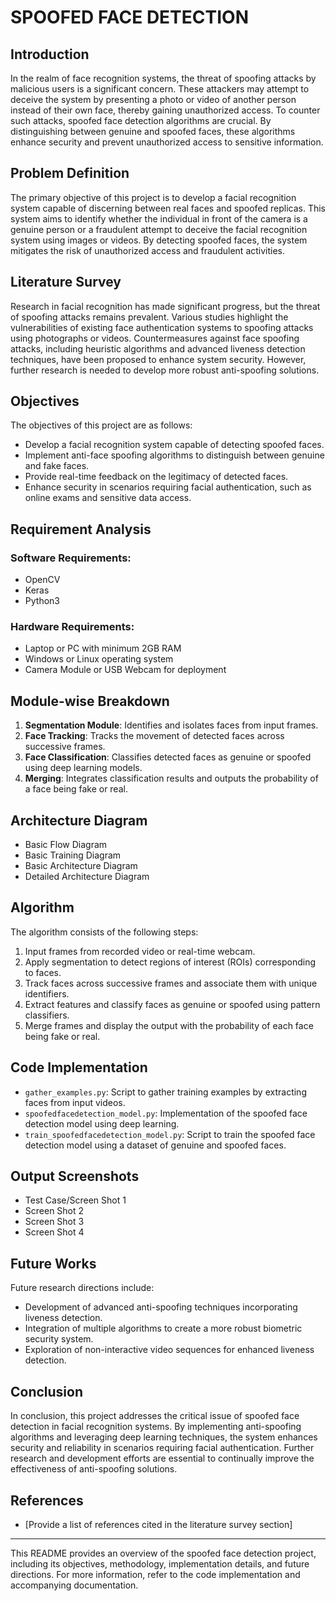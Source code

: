 # SPOOFED FACE DETECTION

## Introduction
In the realm of face recognition systems, the threat of spoofing attacks by malicious users is a significant concern. These attackers may attempt to deceive the system by presenting a photo or video of another person instead of their own face, thereby gaining unauthorized access. To counter such attacks, spoofed face detection algorithms are crucial. By distinguishing between genuine and spoofed faces, these algorithms enhance security and prevent unauthorized access to sensitive information.

## Problem Definition
The primary objective of this project is to develop a facial recognition system capable of discerning between real faces and spoofed replicas. This system aims to identify whether the individual in front of the camera is a genuine person or a fraudulent attempt to deceive the facial recognition system using images or videos. By detecting spoofed faces, the system mitigates the risk of unauthorized access and fraudulent activities.

## Literature Survey
Research in facial recognition has made significant progress, but the threat of spoofing attacks remains prevalent. Various studies highlight the vulnerabilities of existing face authentication systems to spoofing attacks using photographs or videos. Countermeasures against face spoofing attacks, including heuristic algorithms and advanced liveness detection techniques, have been proposed to enhance system security. However, further research is needed to develop more robust anti-spoofing solutions.

## Objectives
The objectives of this project are as follows:
- Develop a facial recognition system capable of detecting spoofed faces.
- Implement anti-face spoofing algorithms to distinguish between genuine and fake faces.
- Provide real-time feedback on the legitimacy of detected faces.
- Enhance security in scenarios requiring facial authentication, such as online exams and sensitive data access.

## Requirement Analysis
### Software Requirements:
- OpenCV
- Keras
- Python3

### Hardware Requirements:
- Laptop or PC with minimum 2GB RAM
- Windows or Linux operating system
- Camera Module or USB Webcam for deployment

## Module-wise Breakdown
1. **Segmentation Module**: Identifies and isolates faces from input frames.
2. **Face Tracking**: Tracks the movement of detected faces across successive frames.
3. **Face Classification**: Classifies detected faces as genuine or spoofed using deep learning models.
4. **Merging**: Integrates classification results and outputs the probability of a face being fake or real.

## Architecture Diagram
- Basic Flow Diagram
- Basic Training Diagram
- Basic Architecture Diagram
- Detailed Architecture Diagram

## Algorithm
The algorithm consists of the following steps:
1. Input frames from recorded video or real-time webcam.
2. Apply segmentation to detect regions of interest (ROIs) corresponding to faces.
3. Track faces across successive frames and associate them with unique identifiers.
4. Extract features and classify faces as genuine or spoofed using pattern classifiers.
5. Merge frames and display the output with the probability of each face being fake or real.

## Code Implementation
- `gather_examples.py`: Script to gather training examples by extracting faces from input videos.
- `spoofedfacedetection_model.py`: Implementation of the spoofed face detection model using deep learning.
- `train_spoofedfacedetection_model.py`: Script to train the spoofed face detection model using a dataset of genuine and spoofed faces.

## Output Screenshots
- Test Case/Screen Shot 1
- Screen Shot 2
- Screen Shot 3
- Screen Shot 4

## Future Works
Future research directions include:
- Development of advanced anti-spoofing techniques incorporating liveness detection.
- Integration of multiple algorithms to create a more robust biometric security system.
- Exploration of non-interactive video sequences for enhanced liveness detection.

## Conclusion
In conclusion, this project addresses the critical issue of spoofed face detection in facial recognition systems. By implementing anti-spoofing algorithms and leveraging deep learning techniques, the system enhances security and reliability in scenarios requiring facial authentication. Further research and development efforts are essential to continually improve the effectiveness of anti-spoofing solutions.

## References
- [Provide a list of references cited in the literature survey section]

---
This README provides an overview of the spoofed face detection project, including its objectives, methodology, implementation details, and future directions. For more information, refer to the code implementation and accompanying documentation.
